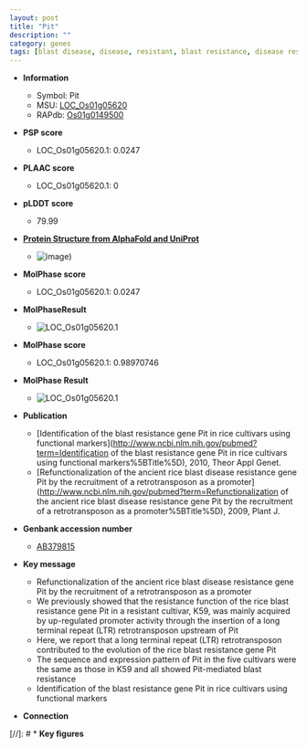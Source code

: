 ```yaml
---
layout: post
title: "Pit"
description: ""
category: genes
tags: [blast disease, disease, resistant, blast resistance, disease resistance, blast]
---
```


* **Information**  
    + Symbol: Pit  
    + MSU: [LOC_Os01g05620](http://rice.plantbiology.msu.edu/cgi-bin/ORF_infopage.cgi?orf=LOC_Os01g05620)  
    + RAPdb: [Os01g0149500](http://rapdb.dna.affrc.go.jp/viewer/gbrowse_details/irgsp1?name=Os01g0149500)  

* **PSP score**  
    + LOC_Os01g05620.1: 0.0247 

* **PLAAC score**  
    + LOC_Os01g05620.1: 0 

* **pLDDT score**
    + 79.99

* **[Protein Structure from AlphaFold and UniProt](https://www.uniprot.org/uniprotkb/A2ZP99/entry#structure)**
    + ![image](https://ricepsp.github.io/images/A/AF-A2ZP99-F1.png))

* **MolPhase score**
    + LOC_Os01g05620.1: 0.0247

* **MolPhaseResult**
    + ![LOC_Os01g05620.1](https://ricepsp.github.io/pictures/LOC_Os01g/LOC_Os01g05620.1.png)

* **MolPhase score**
    + LOC_Os01g05620.1: 0.98970746

* **MolPhase Result**
    + ![LOC_Os01g05620.1](https://304243504.github.io/Pictures/LOC_Os01g/LOC_Os01g05620.1.png)

* **Publication**  
    + [Identification of the blast resistance gene Pit in rice cultivars using functional markers](http://www.ncbi.nlm.nih.gov/pubmed?term=Identification of the blast resistance gene Pit in rice cultivars using functional markers%5BTitle%5D), 2010, Theor Appl Genet.
    + [Refunctionalization of the ancient rice blast disease resistance gene Pit by the recruitment of a retrotransposon as a promoter](http://www.ncbi.nlm.nih.gov/pubmed?term=Refunctionalization of the ancient rice blast disease resistance gene Pit by the recruitment of a retrotransposon as a promoter%5BTitle%5D), 2009, Plant J.

* **Genbank accession number**  
    + [AB379815](http://www.ncbi.nlm.nih.gov/nuccore/AB379815)

* **Key message**  
    + Refunctionalization of the ancient rice blast disease resistance gene Pit by the recruitment of a retrotransposon as a promoter
    + We previously showed that the resistance function of the rice blast resistance gene Pit in a resistant cultivar, K59, was mainly acquired by up-regulated promoter activity through the insertion of a long terminal repeat (LTR) retrotransposon upstream of Pit
    + Here, we report that a long terminal repeat (LTR) retrotransposon contributed to the evolution of the rice blast resistance gene Pit
    + The sequence and expression pattern of Pit in the five cultivars were the same as those in K59 and all showed Pit-mediated blast resistance
    + Identification of the blast resistance gene Pit in rice cultivars using functional markers

* **Connection**  

[//]: # * **Key figures**  


